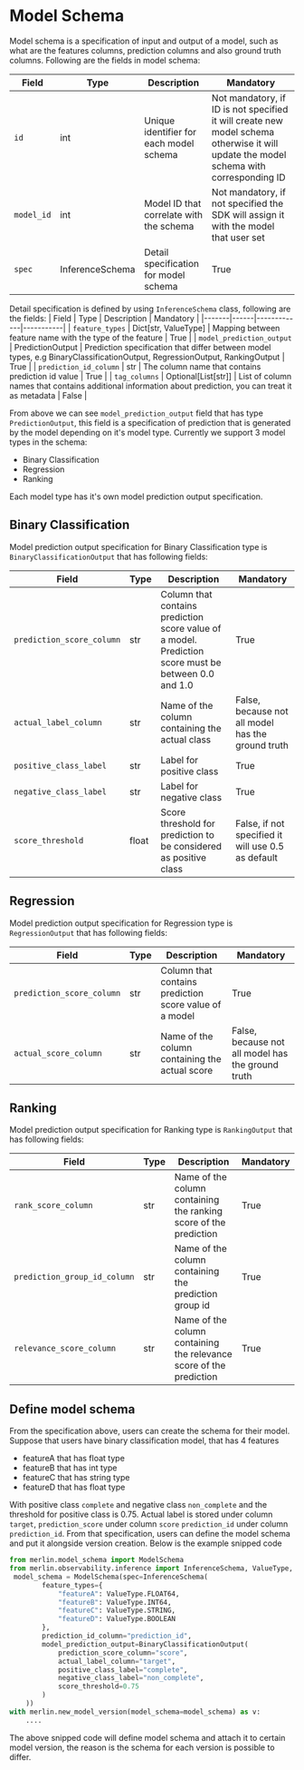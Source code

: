 <!-- page-title: Model Schema -->

# Model Schema

Model schema is a specification of input and output of a model, such as what are the features columns, prediction columns and also ground truth columns. Following are the fields in model schema:

| Field | Type | Description | Mandatory |
|-------|------|-------------|-----------|
| `id` | int | Unique identifier for each model schema | Not mandatory, if ID is not specified it will create new model schema otherwise it will update the model schema with corresponding ID |
| `model_id`| int | Model ID that correlate with the schema | Not mandatory, if not specified the SDK will assign it with the model that user set |
| `spec` | InferenceSchema | Detail specification for model schema | True |

Detail specification is defined by using `InferenceSchema` class, following are the fields:
| Field | Type | Description | Mandatory |
|-------|------|-------------|-----------|
| `feature_types` | Dict[str, ValueType] | Mapping between feature name with the type of the feature | True |
| `model_prediction_output` | PredictionOutput | Prediction specification that differ between model types, e.g BinaryClassificationOutput, RegressionOutput, RankingOutput | True |
| `prediction_id_column` | str | The column name that contains prediction id value | True |
| `tag_columns` | Optional[List[str]] | List of column names that contains additional information about prediction, you can treat it as metadata | False |

From above we can see `model_prediction_output` field that has type `PredictionOutput`, this field is a specification of prediction that is generated by the model depending on it's model type. Currently we support 3 model types in the schema:
* Binary Classification
* Regression
* Ranking

Each model type has it's own model prediction output specification.

## Binary Classification
Model prediction output specification for Binary Classification type is `BinaryClassificationOutput` that has following fields:

| Field | Type | Description | Mandatory |
|-------|------|-------------|-----------|
| `prediction_score_column` | str | Column that contains prediction score value of a model. Prediction score must be between 0.0 and 1.0 | True |
| `actual_label_column` | str | Name of the column containing the actual class | False, because not all model has the ground truth |
| `positive_class_label` | str | Label for positive class | True |
| `negative_class_label` | str | Label for negative class | True |
| `score_threshold` | float | Score threshold for prediction to be considered as positive class | False, if not specified it will use 0.5 as default |

## Regression
Model prediction output specification for Regression type is `RegressionOutput` that has following fields:

| Field | Type | Description | Mandatory |
|-------|------|-------------|-----------|
| `prediction_score_column` | str | Column that contains prediction score value of a model | True |
| `actual_score_column` | str | Name of the column containing the actual score | False, because not all model has the ground truth |


## Ranking
Model prediction output specification for Ranking type is `RankingOutput` that has following fields:

| Field | Type | Description | Mandatory |
|-------|------|-------------|-----------|
| `rank_score_column` | str | Name of the column containing the ranking score of the prediction | True |
| `prediction_group_id_column` | str | Name of the column containing the prediction group id | True |
| `relevance_score_column` | str | Name of the column containing the relevance score of the prediction | True |

## Define model schema
From the specification above, users can create the schema for their model. Suppose that users have binary classification model, that has 4 features
* featureA that has float type
* featureB that has int type
* featureC that has string type
* featureD that has float type

With positive class `complete` and negative class `non_complete` and the threshold for positive class is 0.75. Actual label is stored under column `target`, `prediction_score` under column `score` `prediction_id` under column `prediction_id`. From that specification, users can define the model schema and put it alongside version creation. Below is the example snipped code

```python
from merlin.model_schema import ModelSchema
from merlin.observability.inference import InferenceSchema, ValueType, BinaryClassificationOutput
 model_schema = ModelSchema(spec=InferenceSchema(
        feature_types={
            "featureA": ValueType.FLOAT64,
            "featureB": ValueType.INT64,
            "featureC": ValueType.STRING,
            "featureD": ValueType.BOOLEAN
        },
        prediction_id_column="prediction_id",
        model_prediction_output=BinaryClassificationOutput(
            prediction_score_column="score",
            actual_label_column="target",
            positive_class_label="complete",
            negative_class_label="non_complete",
            score_threshold=0.75
        )
    ))
with merlin.new_model_version(model_schema=model_schema) as v:
    ....

```

The above snipped code will define model schema and attach it to certain model version, the reason is the schema for each version is possible to differ.